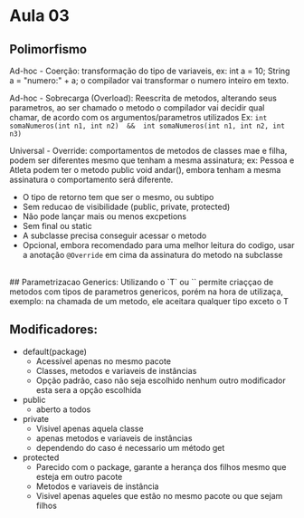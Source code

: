 # Aula 03

## Polimorfismo

Ad-hoc - Coerção: transformação do tipo de variaveis, ex: int a = 10; String a = "numero:" + a; o compilador vai transformar o numero inteiro em texto.


Ad-hoc - Sobrecarga (Overload): Reescrita de metodos, alterando seus parametros, ao ser chamado o metodo o compilador vai decidir qual chamar, de acordo com os argumentos/parametros utilizados
Ex: `int somaNumeros(int n1, int n2)  &&  int somaNumeros(int n1, int n2, int n3)`

Universal - Override: comportamentos de metodos de classes mae e filha, podem ser diferentes mesmo que tenham a mesma assinatura;
ex: Pessoa e Atleta podem ter o metodo public void andar(), embora tenham a mesma assinatura o comportamento será diferente.
- O tipo de retorno tem que ser o mesmo, ou subtipo
- Sem reducao de visibilidade (public, private, protected)
- Não pode lançar mais ou menos excpetions
- Sem final ou static
- A subclasse precisa conseguir acessar o metodo
- Opcional, embora recomendado para uma melhor leitura do codigo, usar a anotação `@Override` em cima da assinatura do metodo na subclasse
<br>
## Parametrizacao Generics:
Utilizando o `T` ou `<T>` permite criaççao de metodos com tipos de parametros genericos, porém na hora de utilizaça, exemplo: na chamada de um metodo, ele aceitara qualquer tipo exceto o T

## Modificadores:

- default(package)
    - Acessível apenas no mesmo pacote
    - Classes, metodos e variaveis de instâncias
    - Opção padrão, caso não seja escolhido nenhum outro modificador esta sera a opção escolhida
- public
    - aberto a todos
- private
    - Visivel apenas aquela classe
    - apenas metodos e variaveis de instâncias
    - dependendo do caso é necessario um método get
- protected
    - Parecido com o package, garante a herança dos filhos mesmo que esteja em outro pacote
    - Metodos e variaveis de instância
    - Visivel apenas aqueles que estão no mesmo pacote ou que sejam filhos